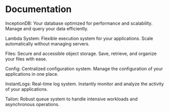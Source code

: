 # Documentation

InceptionDB: Your database optimized for performance and scalability. Manage and query your data efficiently.

Lambda System: Flexible execution system for your applications. Scale automatically without managing servers.

Files: Secure and accessible object storage. Save, retrieve, and organize your files with ease.

Config: Centralized configuration system. Manage the configuration of your applications in one place.

InstantLogs: Real-time log system. Instantly monitor and analyze the activity of your applications.

Tailon: Robust queue system to handle intensive workloads and asynchronous operations.
